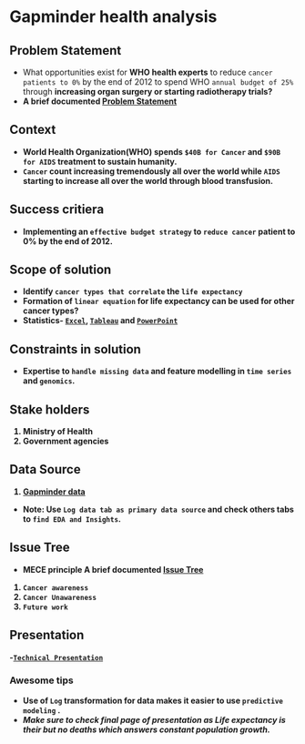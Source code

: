 # Gapminder health analysis 

## Problem Statement 
- What opportunities exist for <b>WHO health experts</b> to reduce `cancer patients to 0%` by the end of 2012 to spend WHO `annual budget of 25% `through <b>increasing organ surgery or starting radiotherapy trials<b>?  
- A brief documented [Problem Statement](https://github.com/monisha-anila/Springboard-India/blob/master/Capstone%201/Capstone%20Problem%20Statement%20%5BMonisha%20Anila%5D.pdf)

## Context
- World Health Organization(WHO) spends `$40B for Cancer` and `$90B for AIDS` treatment to sustain <b>humanity</b>. 
- `Cancer` count <b>increasing tremendously</b> all over the world while `AIDS` starting to increase all over the world through <b>blood transfusion</b>.

## Success critiera 
- Implementing an `effective budget strategy` to `reduce cancer` patient to 0% by the end of <b>2012</b>.


## Scope of solution 
- Identify `cancer types that correlate` the `life expectancy`
- Formation of `linear equation` for <b>life expectancy</b> can be used for other cancer types?
- Statistics- [`Excel`](https://github.com/monisha-anila/Springboard-India/blob/master/Capstone%201/Gap%20minder%20health.xlsx), [`Tableau`](https://public.tableau.com/profile/monisha.anila#!/vizhome/Capstone1save/Dashboard1) and [`PowerPoint`](https://github.com/monisha-anila/Springboard-India/blob/master/Capstone%201/Capstone%20one%20Statistics%20Slides%20%5BMonisha%20Anila%5D.pdf)


## Constraints in solution 
- Expertise to `handle missing data` and <b>feature modelling</b> in `time series` and `genomics`.


## Stake holders
1. <b>Ministry of Health </b>
2. <b>Government agencies</b>


## Data Source 
1. [Gapminder data](https://github.com/monisha-anila/Springboard-India/blob/master/Capstone%201/Gap%20minder%20health.xlsx)
- Note: Use `Log data tab as primary data source` and check others tabs to `find EDA and Insights`. 

## Issue Tree 
- <b>MECE principle </b> A brief documented [Issue Tree](https://github.com/monisha-anila/Springboard-India/blob/master/Capstone%201/Capstone%20Issue%20Tree%20%5BMonisha%20Anila%5D.pdf)
1. `Cancer awareness`
2. `Cancer Unawareness`
3. `Future work`

## Presentation
-[`Technical Presentation`](https://github.com/monisha-anila/Springboard-India/blob/master/Capstone%201/Capstone%20one%20Technical%20%5BMonisha%20Anila%5D.pdf)

### Awesome tips
- Use of `Log` transformation for data makes it easier to use `predictive modeling` .
- <i>Make sure to check final page of presentation as Life expectancy is their but no deaths which answers constant population growth.</i>
